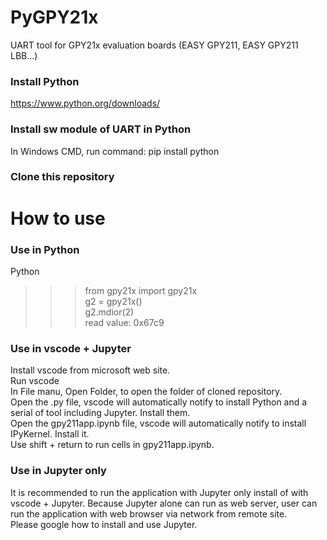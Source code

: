 # PyGPY21x
UART tool for GPY21x evaluation boards (EASY GPY211, EASY GPY211 LBB...)

### Install Python 
https://www.python.org/downloads/
### Install sw module of UART in Python
In Windows CMD, run command: pip install python
### Clone this repository  

# How to use
### Use in Python
Python  
> > >from gpy21x import gpy21x  
> > >g2 = gpy21x()  
> > >g2.mdior(2)  
read value: 0x67c9    
  
### Use in vscode + Jupyter
Install vscode from microsoft web site.  
Run vscode  
In File manu, Open Folder, to open the folder of cloned repository.  
Open the .py file, vscode will automatically notify to install Python and a serial of tool including Jupyter. Install them.  
Open the gpy211app.ipynb file, vscode will automatically notify to install IPyKernel. Install it.  
Use shift + return to run cells in gpy211app.ipynb.  
  
### Use in Jupyter only
It is recommended to run the application with Jupyter only install of with vscode + Jupyter. Because Jupyter alone can run as web server, user can run the application with web browser via network from remote site.  
Please google how to install and use Jupyter.  
  



